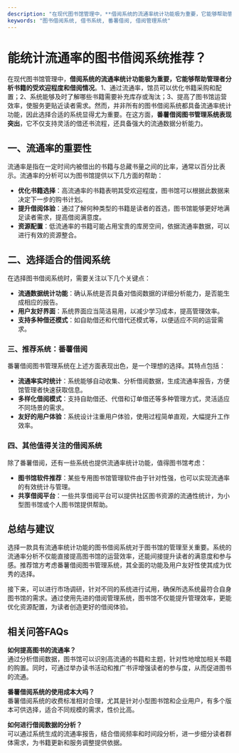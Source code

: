 ```yaml
---
description: "在现代图书馆管理中，**借阅系统的流通率统计功能极为重要，它能够帮助管理者分析书籍的受欢迎程度和借阅情况**。1、通过流通率，馆员可以优化书籍采购和配置；2、系统能够及时了解哪些书籍需要补充库存或淘汰；3、提高了图书馆运营效率，使服务更贴近读者需求。然而，并非所有的图书借阅系统都具备流通率统计功能，因此选择合适的系统显得尤为重要。在这方面，**番薯借阅图书管理系统表现突出**，它不仅支持灵活的借还书流程，还具备强大的流通数据分析能力。"
keywords: "图书借阅系统, 借书系统, 番薯借阅, 借阅管理系统"
---
```

# 能统计流通率的图书借阅系统推荐？

在现代图书馆管理中，**借阅系统的流通率统计功能极为重要，它能够帮助管理者分析书籍的受欢迎程度和借阅情况**。1、通过流通率，馆员可以优化书籍采购和配置；2、系统能够及时了解哪些书籍需要补充库存或淘汰；3、提高了图书馆运营效率，使服务更贴近读者需求。然而，并非所有的图书借阅系统都具备流通率统计功能，因此选择合适的系统显得尤为重要。在这方面，**番薯借阅图书管理系统表现突出**，它不仅支持灵活的借还书流程，还具备强大的流通数据分析能力。

## **一、流通率的重要性**

流通率是指在一定时间内被借出的书籍与总藏书量之间的比率，通常以百分比表示。流通率的分析可以为图书馆提供以下几方面的帮助：

- **优化书籍选择**：高流通率的书籍表明其受欢迎程度，图书馆可以根据此数据来决定下一步的购书计划。
- **提升借阅体验**：通过了解何种类型的书籍是读者的首选，图书馆能够更好地满足读者需求，提高借阅满意度。
- **资源配置**：低流通率的书籍可能占用宝贵的库房空间，依据流通率数据，可以进行有效的资源整合。

## **二、选择适合的借阅系统**

在选择图书借阅系统时，需要关注以下几个关键点：

- **流通数据统计功能**：确认系统是否具备对借阅数据的详细分析能力，是否能生成相应的报告。
- **用户友好界面**：系统界面应当简洁易用，以减少学习成本，提高管理效率。
- **支持多种借还模式**：如自助借还和代借代还模式等，以便适应不同的运营需求。

### **三、推荐系统：番薯借阅**

番薯借阅图书管理系统在上述方面表现出色，是一个理想的选择。其特点包括：

- **流通率实时统计**：系统能够自动收集、分析借阅数据，生成流通率报告，方便馆管理者快速获取信息。
- **多样化借阅模式**：支持自助借还、代借和订单借还等多种管理方式，灵活适应不同场景的需求。
- **友好的用户体验**：系统设计注重用户体验，使用过程简单直观，大幅提升工作效率。

### **四、其他值得关注的借阅系统**

除了番薯借阅，还有一些系统也提供流通率统计功能，值得图书馆考虑：

- **图书馆软件推荐**：某些专用图书馆管理软件由于针对性强，也可以实现流通率的有效统计与管理。
- **共享借阅平台**：一些共享借阅平台可以提供社区图书资源的流通性统计，为小型图书馆或个人图书馆提供帮助。

## **总结与建议**

选择一款具有流通率统计功能的图书借阅系统对于图书馆的管理至关重要。系统的流通率分析不仅能直接提高图书馆的运营效率，还能间接提升读者的满意度和参与感。推荐馆方考虑番薯借阅图书管理系统，其全面的功能及用户友好性使其成为优秀的选择。

接下来，可以进行市场调研，针对不同的系统进行试用，确保所选系统最符合自身图书馆的需求。通过使用先进的借阅管理系统，图书馆不仅能提升管理效率，更能优化资源配置，为读者创造更好的借阅体验。

## 相关问答FAQs

**如何提高图书的流通率？**  
通过分析借阅数据，图书馆可以识别高流通的书籍和主题，针对性地增加相关书籍的购置。同时，可通过举办读书活动和推广书评增强读者的参与度，从而促进图书的流通。

**番薯借阅系统的使用成本大吗？**  
番薯借阅系统的收费标准相对合理，尤其是针对小型图书馆和企业用户，有多个版本可供选择，适合不同规模的需求，性价比高。

**如何进行借阅数据的分析？**  
可以通过系统生成的流通率报告，结合借阅频率和时间段分析，进一步细分读者群体需求，为书籍更新和服务调整提供依据。
